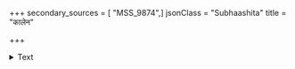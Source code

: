 +++
secondary_sources = [ "MSS_9874",]
jsonClass = "Subhaashita"
title = "कालेन"

+++

<details><summary>Text</summary>

कालेन क्षितिवारिवह्निपवनव्योमादियुक्तं जगद् ब्रह्माद्याश्च सुराः प्रयान्ति विलयं विद्मो विवारादिति।  
पश्यामोऽपि विनश्यतेऽनवरतं लोकाननेकान् मुधा मायामोहमयीं भवप्रणयिनीं नास्थां जहीमो वयम्॥
</details>
